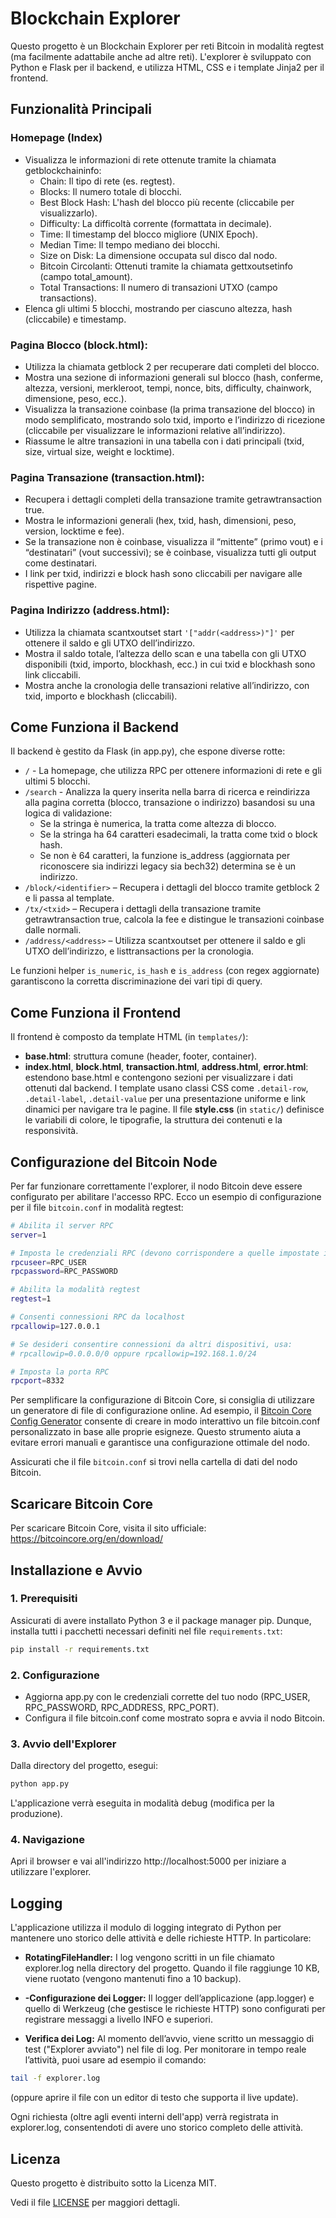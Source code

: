 # Blockchain Explorer
Questo progetto è un Blockchain Explorer per reti Bitcoin in modalità regtest (ma facilmente adattabile anche ad altre reti). L'explorer è sviluppato con Python e Flask per il backend, e utilizza HTML, CSS e i template Jinja2 per il frontend.

## Funzionalità Principali

### Homepage (Index)

- Visualizza le informazioni di rete ottenute tramite la chiamata getblockchaininfo:
    - Chain: Il tipo di rete (es. regtest).
    - Blocks: Il numero totale di blocchi.
    - Best Block Hash: L'hash del blocco più recente (cliccabile per visualizzarlo).
    - Difficulty: La difficoltà corrente (formattata in decimale).
    - Time: Il timestamp del blocco migliore (UNIX Epoch).
    - Median Time: Il tempo mediano dei blocchi.
    - Size on Disk: La dimensione occupata sul disco dal nodo.
    - Bitcoin Circolanti: Ottenuti tramite la chiamata gettxoutsetinfo (campo total_amount).
    - Total Transactions: Il numero di transazioni UTXO (campo transactions).
- Elenca gli ultimi 5 blocchi, mostrando per ciascuno altezza, hash (cliccabile) e timestamp.

### Pagina Blocco (block.html):

- Utilizza la chiamata getblock <hash> 2 per recuperare dati completi del blocco.
- Mostra una sezione di informazioni generali sul blocco (hash, conferme, altezza, versioni, merkleroot, tempi, nonce, bits, difficulty, chainwork, dimensione, peso, ecc.).
- Visualizza la transazione coinbase (la prima transazione del blocco) in modo semplificato, mostrando solo txid, importo e l’indirizzo di ricezione (cliccabile per visualizzare le informazioni relative all’indirizzo).
- Riassume le altre transazioni in una tabella con i dati principali (txid, size, virtual size, weight e locktime).

### Pagina Transazione (transaction.html):

- Recupera i dettagli completi della transazione tramite getrawtransaction <txid> true.
- Mostra le informazioni generali (hex, txid, hash, dimensioni, peso, version, locktime e fee).
- Se la transazione non è coinbase, visualizza il “mittente” (primo vout) e i “destinatari” (vout successivi); se è coinbase, visualizza tutti gli output come destinatari.
- I link per txid, indirizzi e block hash sono cliccabili per navigare alle rispettive pagine.

### Pagina Indirizzo (address.html):

- Utilizza la chiamata scantxoutset start ```'["addr(<address>)"]'``` per ottenere il saldo e gli UTXO dell’indirizzo.
- Mostra il saldo totale, l’altezza dello scan e una tabella con gli UTXO disponibili (txid, importo, blockhash, ecc.) in cui txid e blockhash sono link cliccabili.
- Mostra anche la cronologia delle transazioni relative all’indirizzo, con txid, importo e blockhash (cliccabili).

## Come Funziona il Backend
Il backend è gestito da Flask (in app.py), che espone diverse rotte:

- ```/``` - La homepage, che utilizza RPC per ottenere informazioni di rete e gli ultimi 5 blocchi.
- ```/search``` - Analizza la query inserita nella barra di ricerca e reindirizza alla pagina corretta (blocco, transazione o indirizzo) basandosi su una logica di validazione:
    - Se la stringa è numerica, la tratta come altezza di blocco.
    - Se la stringa ha 64 caratteri esadecimali, la tratta come txid o block hash.
    - Se non è 64 caratteri, la funzione is_address (aggiornata per riconoscere sia indirizzi legacy sia bech32) determina se è un indirizzo.
- ```/block/<identifier>``` – Recupera i dettagli del blocco tramite getblock <hash> 2 e li passa al template.
- ```/tx/<txid>``` – Recupera i dettagli della transazione tramite getrawtransaction <txid> true, calcola la fee e distingue le transazioni coinbase dalle normali.
- ```/address/<address>``` – Utilizza scantxoutset per ottenere il saldo e gli UTXO dell’indirizzo, e listtransactions per la cronologia.

Le funzioni helper ```is_numeric```, ```is_hash``` e ```is_address``` (con regex aggiornate) garantiscono la corretta discriminazione dei vari tipi di query.

## Come Funziona il Frontend
Il frontend è composto da template HTML (in ```templates/```):

- **base.html**: struttura comune (header, footer, container).
- **index.html**, **block.html**, **transaction.html**, **address.html**, **error.html**: estendono base.html e contengono sezioni per visualizzare i dati ottenuti dal backend.
I template usano classi CSS come ```.detail-row```, ```.detail-label```, ```.detail-value``` per una presentazione uniforme e link dinamici per navigare tra le pagine.
Il file **style.css** (in ```static/```) definisce le variabili di colore, le tipografie, la struttura dei contenuti e la responsività.

## Configurazione del Bitcoin Node

Per far funzionare correttamente l'explorer, il nodo Bitcoin deve essere configurato per abilitare l'accesso RPC. Ecco un esempio di configurazione per il file ```bitcoin.conf``` in modalità regtest:

```bash
# Abilita il server RPC
server=1

# Imposta le credenziali RPC (devono corrispondere a quelle impostate in app.py)
rpcuseer=RPC_USER
rpcpassword=RPC_PASSWORD

# Abilita la modalità regtest
regtest=1

# Consenti connessioni RPC da localhost
rpcallowip=127.0.0.1

# Se desideri consentire connessioni da altri dispositivi, usa:
# rpcallowip=0.0.0.0/0 oppure rpcallowip=192.168.1.0/24

# Imposta la porta RPC
rpcport=8332
```

Per semplificare la configurazione di Bitcoin Core, si consiglia di utilizzare un generatore di file di configurazione online. Ad esempio, il
[Bitcoin Core Config Generator](https://jlopp.github.io/bitcoin-core-config-generator/) consente di creare in modo interattivo un file 
bitcoin.conf personalizzato in base alle proprie esigneze. Questo strumento aiuta a evitare errori manuali e garantisce una configurazione ottimale del nodo.

Assicurati che il file ```bitcoin.conf``` si trovi nella cartella di dati del nodo Bitcoin.

## Scaricare Bitcoin Core

Per scaricare Bitcoin Core, visita il sito ufficiale: https://bitcoincore.org/en/download/

## Installazione e Avvio
### 1. Prerequisiti
Assicurati di avere installato Python 3 e il package manager pip. Dunque, installa tutti i pacchetti necessari definiti nel file ```requirements.txt```:

```bash
pip install -r requirements.txt
```

### 2. Configurazione

- Aggiorna app.py con le credenziali corrette del tuo nodo (RPC_USER, RPC_PASSWORD, RPC_ADDRESS, RPC_PORT).
- Configura il file bitcoin.conf come mostrato sopra e avvia il nodo Bitcoin.

### 3. Avvio dell'Explorer
Dalla directory del progetto, esegui:

```bash
python app.py
```

L'applicazione verrà eseguita in modalità debug (modifica per la produzione).

### 4. Navigazione
Apri il browser e vai all'indirizzo http://localhost:5000 per iniziare a utilizzare l'explorer.

## Logging

L'applicazione utilizza il modulo di logging integrato di Python per mantenere uno storico delle attività e delle richieste HTTP. In particolare:

- **RotatingFileHandler:** I log vengono scritti in un file chiamato explorer.log nella directory del progetto. Quando il file raggiunge 10 KB, viene ruotato (vengono mantenuti fino a 10 backup).

- **-Configurazione dei Logger:** Il logger dell’applicazione (app.logger) e quello di Werkzeug (che gestisce le richieste HTTP) sono configurati per registrare messaggi a livello INFO e superiori.

- **Verifica dei Log:** Al momento dell’avvio, viene scritto un messaggio di test ("Explorer avviato") nel file di log. Per monitorare in tempo reale l’attività, puoi usare ad esempio il comando:

```bash
tail -f explorer.log
```

(oppure aprire il file con un editor di testo che supporta il live update).

Ogni richiesta (oltre agli eventi interni dell'app) verrà registrata in explorer.log, consentendoti di avere uno storico completo delle attività.

## Licenza
Questo progetto è distribuito sotto la Licenza MIT.

Vedi il file [LICENSE](LICENSE) per maggiori dettagli.
